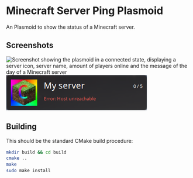 # Minecraft Server Ping Plasmoid

An Plasmoid to show the status of a Minecraft server.

## Screenshots
![Screenshot showing the plasmoid in a connected state, displaying a server
icon, server name, amount of players online and the message of the day of
a Minecraft server](work-assets/screenshots/screenshot-connected.png)
![Screenshot sowing the plasmoid displaying an error](work-assets/screenshots/screenshot-error.png)

## Building
This should be the standard CMake build procedure:
```bash
mkdir build && cd build
cmake ..
make
sudo make install
```
